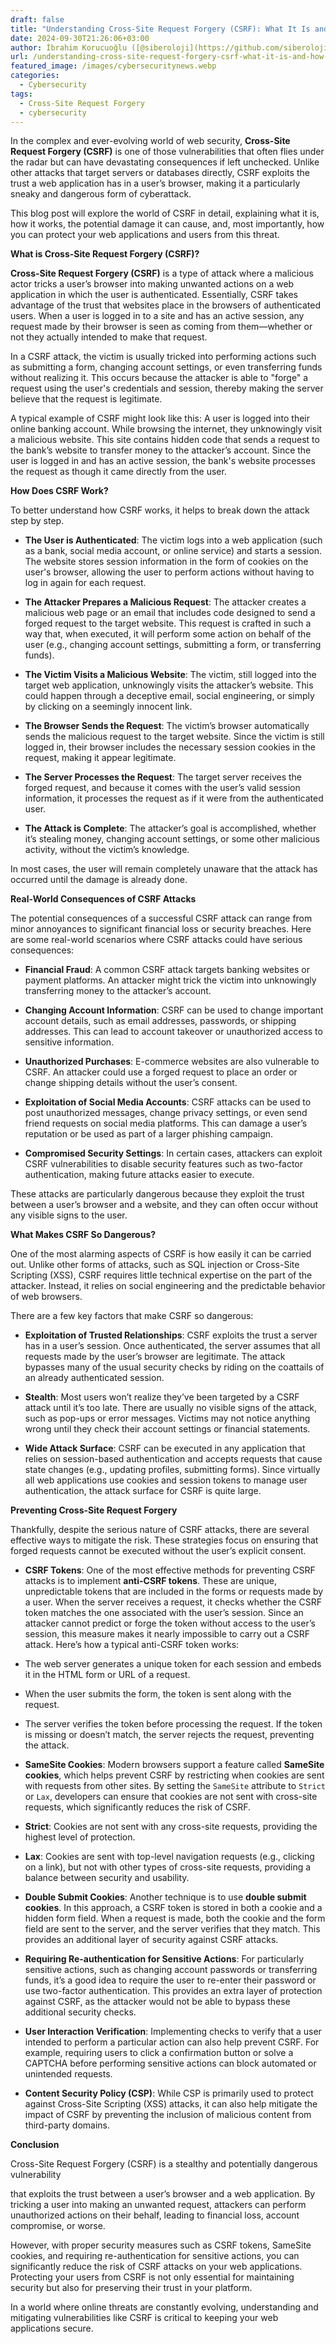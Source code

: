 ```yaml
---
draft: false
title: "Understanding Cross-Site Request Forgery (CSRF): What It Is and How to Protect Your Web Applications"
date: 2024-09-30T21:26:06+03:00
author: İbrahim Korucuoğlu ([@siberoloji](https://github.com/siberoloji))
url: /understanding-cross-site-request-forgery-csrf-what-it-is-and-how-to-protect-your-web-applications/
featured_image: /images/cybersecuritynews.webp
categories:
  - Cybersecurity
tags:
  - Cross-Site Request Forgery
  - cybersecurity
---
```



In the complex and ever-evolving world of web security, **Cross-Site Request Forgery (CSRF)** is one of those vulnerabilities that often flies under the radar but can have devastating consequences if left unchecked. Unlike other attacks that target servers or databases directly, CSRF exploits the trust a web application has in a user’s browser, making it a particularly sneaky and dangerous form of cyberattack.



This blog post will explore the world of CSRF in detail, explaining what it is, how it works, the potential damage it can cause, and, most importantly, how you can protect your web applications and users from this threat.





**What is Cross-Site Request Forgery (CSRF)?**



**Cross-Site Request Forgery (CSRF)** is a type of attack where a malicious actor tricks a user’s browser into making unwanted actions on a web application in which the user is authenticated. Essentially, CSRF takes advantage of the trust that websites place in the browsers of authenticated users. When a user is logged in to a site and has an active session, any request made by their browser is seen as coming from them—whether or not they actually intended to make that request.



In a CSRF attack, the victim is usually tricked into performing actions such as submitting a form, changing account settings, or even transferring funds without realizing it. This occurs because the attacker is able to "forge" a request using the user's credentials and session, thereby making the server believe that the request is legitimate.



A typical example of CSRF might look like this: A user is logged into their online banking account. While browsing the internet, they unknowingly visit a malicious website. This site contains hidden code that sends a request to the bank’s website to transfer money to the attacker’s account. Since the user is logged in and has an active session, the bank's website processes the request as though it came directly from the user.





**How Does CSRF Work?**



To better understand how CSRF works, it helps to break down the attack step by step.


* **The User is Authenticated**: The victim logs into a web application (such as a bank, social media account, or online service) and starts a session. The website stores session information in the form of cookies on the user's browser, allowing the user to perform actions without having to log in again for each request.

* **The Attacker Prepares a Malicious Request**: The attacker creates a malicious web page or an email that includes code designed to send a forged request to the target website. This request is crafted in such a way that, when executed, it will perform some action on behalf of the user (e.g., changing account settings, submitting a form, or transferring funds).

* **The Victim Visits a Malicious Website**: The victim, still logged into the target web application, unknowingly visits the attacker’s website. This could happen through a deceptive email, social engineering, or simply by clicking on a seemingly innocent link.

* **The Browser Sends the Request**: The victim’s browser automatically sends the malicious request to the target website. Since the victim is still logged in, their browser includes the necessary session cookies in the request, making it appear legitimate.

* **The Server Processes the Request**: The target server receives the forged request, and because it comes with the user’s valid session information, it processes the request as if it were from the authenticated user.

* **The Attack is Complete**: The attacker’s goal is accomplished, whether it’s stealing money, changing account settings, or some other malicious activity, without the victim’s knowledge.




In most cases, the user will remain completely unaware that the attack has occurred until the damage is already done.





**Real-World Consequences of CSRF Attacks**



The potential consequences of a successful CSRF attack can range from minor annoyances to significant financial loss or security breaches. Here are some real-world scenarios where CSRF attacks could have serious consequences:


* **Financial Fraud**: A common CSRF attack targets banking websites or payment platforms. An attacker might trick the victim into unknowingly transferring money to the attacker’s account.

* **Changing Account Information**: CSRF can be used to change important account details, such as email addresses, passwords, or shipping addresses. This can lead to account takeover or unauthorized access to sensitive information.

* **Unauthorized Purchases**: E-commerce websites are also vulnerable to CSRF. An attacker could use a forged request to place an order or change shipping details without the user’s consent.

* **Exploitation of Social Media Accounts**: CSRF attacks can be used to post unauthorized messages, change privacy settings, or even send friend requests on social media platforms. This can damage a user’s reputation or be used as part of a larger phishing campaign.

* **Compromised Security Settings**: In certain cases, attackers can exploit CSRF vulnerabilities to disable security features such as two-factor authentication, making future attacks easier to execute.




These attacks are particularly dangerous because they exploit the trust between a user’s browser and a website, and they can often occur without any visible signs to the user.





**What Makes CSRF So Dangerous?**



One of the most alarming aspects of CSRF is how easily it can be carried out. Unlike other forms of attacks, such as SQL injection or Cross-Site Scripting (XSS), CSRF requires little technical expertise on the part of the attacker. Instead, it relies on social engineering and the predictable behavior of web browsers.



There are a few key factors that make CSRF so dangerous:


* **Exploitation of Trusted Relationships**: CSRF exploits the trust a server has in a user’s session. Once authenticated, the server assumes that all requests made by the user’s browser are legitimate. The attack bypasses many of the usual security checks by riding on the coattails of an already authenticated session.

* **Stealth**: Most users won’t realize they’ve been targeted by a CSRF attack until it’s too late. There are usually no visible signs of the attack, such as pop-ups or error messages. Victims may not notice anything wrong until they check their account settings or financial statements.

* **Wide Attack Surface**: CSRF can be executed in any application that relies on session-based authentication and accepts requests that cause state changes (e.g., updating profiles, submitting forms). Since virtually all web applications use cookies and session tokens to manage user authentication, the attack surface for CSRF is quite large.






**Preventing Cross-Site Request Forgery**



Thankfully, despite the serious nature of CSRF attacks, there are several effective ways to mitigate the risk. These strategies focus on ensuring that forged requests cannot be executed without the user’s explicit consent.


* **CSRF Tokens**: One of the most effective methods for preventing CSRF attacks is to implement **anti-CSRF tokens**. These are unique, unpredictable tokens that are included in the forms or requests made by a user. When the server receives a request, it checks whether the CSRF token matches the one associated with the user’s session. Since an attacker cannot predict or forge the token without access to the user’s session, this measure makes it nearly impossible to carry out a CSRF attack. Here’s how a typical anti-CSRF token works:



* The web server generates a unique token for each session and embeds it in the HTML form or URL of a request.

* When the user submits the form, the token is sent along with the request.

* The server verifies the token before processing the request. If the token is missing or doesn’t match, the server rejects the request, preventing the attack.



* **SameSite Cookies**: Modern browsers support a feature called **SameSite cookies**, which helps prevent CSRF by restricting when cookies are sent with requests from other sites. By setting the `SameSite` attribute to `Strict` or `Lax`, developers can ensure that cookies are not sent with cross-site requests, which significantly reduces the risk of CSRF.



* **Strict**: Cookies are not sent with any cross-site requests, providing the highest level of protection.

* **Lax**: Cookies are sent with top-level navigation requests (e.g., clicking on a link), but not with other types of cross-site requests, providing a balance between security and usability.



* **Double Submit Cookies**: Another technique is to use **double submit cookies**. In this approach, a CSRF token is stored in both a cookie and a hidden form field. When a request is made, both the cookie and the form field are sent to the server, and the server verifies that they match. This provides an additional layer of security against CSRF attacks.

* **Requiring Re-authentication for Sensitive Actions**: For particularly sensitive actions, such as changing account passwords or transferring funds, it’s a good idea to require the user to re-enter their password or use two-factor authentication. This provides an extra layer of protection against CSRF, as the attacker would not be able to bypass these additional security checks.

* **User Interaction Verification**: Implementing checks to verify that a user intended to perform a particular action can also help prevent CSRF. For example, requiring users to click a confirmation button or solve a CAPTCHA before performing sensitive actions can block automated or unintended requests.

* **Content Security Policy (CSP)**: While CSP is primarily used to protect against Cross-Site Scripting (XSS) attacks, it can also help mitigate the impact of CSRF by preventing the inclusion of malicious content from third-party domains.






**Conclusion**



Cross-Site Request Forgery (CSRF) is a stealthy and potentially dangerous vulnerability



that exploits the trust between a user’s browser and a web application. By tricking a user into making an unwanted request, attackers can perform unauthorized actions on their behalf, leading to financial loss, account compromise, or worse.



However, with proper security measures such as CSRF tokens, SameSite cookies, and requiring re-authentication for sensitive actions, you can significantly reduce the risk of CSRF attacks on your web applications. Protecting your users from CSRF is not only essential for maintaining security but also for preserving their trust in your platform.



In a world where online threats are constantly evolving, understanding and mitigating vulnerabilities like CSRF is critical to keeping your web applications secure.
